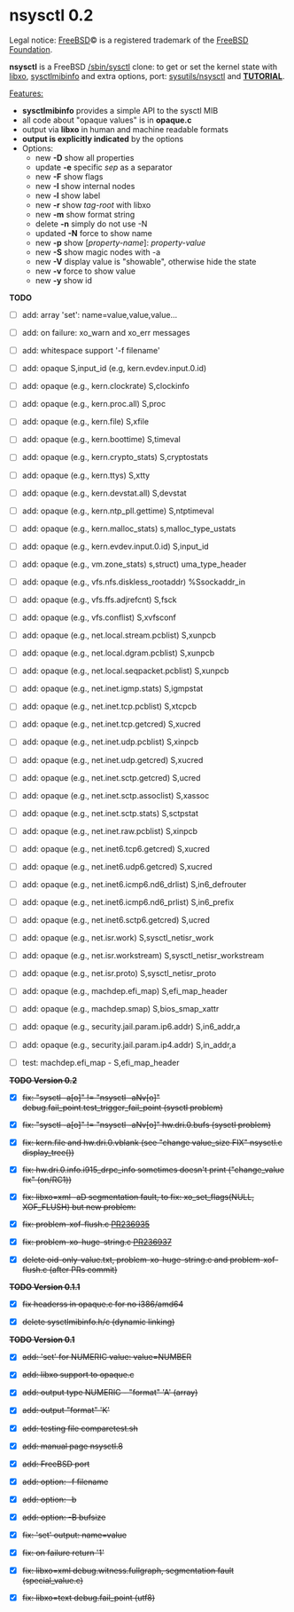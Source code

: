 nsysctl 0.2
=============

Legal notice: [FreeBSD](http://www.freebsd.org)&copy; is a registered trademark 
of the [FreeBSD Foundation](https://www.freebsdfoundation.org).  

**nsysctl** is a FreeBSD [/sbin/sysctl](https://man.freebsd.org/sysctl/8) 
clone: to get or set the kernel state with [libxo](https://wiki.freebsd.org/LibXo), 
[sysctlmibinfo](https://gitlab.com/alfix/sysctlmibinfo) 
and extra options, 
port: [sysutils/nsysctl](https://www.freshports.org/sysutils/nsysctl) and 
**[TUTORIAL](http://alfix.gitlab.io/bsd/2019/02/19/nsysctl-tutorial.html)**.  


<u>Features:</u>
 * **sysctlmibinfo** provides a simple API to the sysctl MIB
 * all code about "opaque values" is in **opaque.c**
 * output via **libxo** in human and machine readable formats
 * **output is explicitly indicated** by the options
 * Options:
   * new **-D** show all properties
   * update **-e** specific _sep_ as a separator
   * new **-F** show flags
   * new **-I** show internal nodes
   * new **-l** show label
   * new **-r** show _tag-root_ with libxo
   * new **-m** show format string
   * delete **-n** simply do not use -N
   * updated **-N** force to show name
   * new **-p** show [_property-name_]: _property-value_
   * new **-S** show magic nodes with -a
   * new **-V** display value is "showable", otherwise hide the state
   * new **-v** force to show value
   * new **-y** show id


**TODO**

 * [ ] add: array 'set': name=value,value,value...
 * [ ] add: on failure: xo\_warn and xo\_err messages
 * [ ] add: whitespace support '-f filename'
 * [ ] add: opaque S,input\_id (e.g, kern.evdev.input.0.id)
 * [ ] add: opaque (e.g., kern.clockrate) S,clockinfo
 * [ ] add: opaque (e.g., kern.proc.all) S,proc
 * [ ] add: opaque (e.g., kern.file) S,xfile
 * [ ] add: opaque (e.g., kern.boottime) S,timeval
 * [ ] add: opaque (e.g., kern.crypto\_stats) S,cryptostats
 * [ ] add: opaque (e.g., kern.ttys) S,xtty
 * [ ] add: opaque (e.g., kern.devstat.all) S,devstat
 * [ ] add: opaque (e.g., kern.ntp\_pll.gettime) S,ntptimeval
 * [ ] add: opaque (e.g., kern.malloc\_stats) s,malloc\_type\_ustats
 * [ ] add: opaque (e.g., kern.evdev.input.0.id) S,input\_id
 * [ ] add: opaque (e.g., vm.zone\_stats) s,struct) uma\_type\_header
 * [ ] add: opaque (e.g., vfs.nfs.diskless\_rootaddr) %Ssockaddr\_in
 * [ ] add: opaque (e.g., vfs.ffs.adjrefcnt) S,fsck
 * [ ] add: opaque (e.g., vfs.conflist) S,xvfsconf
 * [ ] add: opaque (e.g., net.local.stream.pcblist) S,xunpcb
 * [ ] add: opaque (e.g., net.local.dgram.pcblist) S,xunpcb
 * [ ] add: opaque (e.g., net.local.seqpacket.pcblist) S,xunpcb
 * [ ] add: opaque (e.g., net.inet.igmp.stats) S,igmpstat
 * [ ] add: opaque (e.g., net.inet.tcp.pcblist) S,xtcpcb
 * [ ] add: opaque (e.g., net.inet.tcp.getcred) S,xucred
 * [ ] add: opaque (e.g., net.inet.udp.pcblist) S,xinpcb
 * [ ] add: opaque (e.g., net.inet.udp.getcred) S,xucred
 * [ ] add: opaque (e.g., net.inet.sctp.getcred) S,ucred
 * [ ] add: opaque (e.g., net.inet.sctp.assoclist) S,xassoc
 * [ ] add: opaque (e.g., net.inet.sctp.stats) S,sctpstat
 * [ ] add: opaque (e.g., net.inet.raw.pcblist) S,xinpcb
 * [ ] add: opaque (e.g., net.inet6.tcp6.getcred) S,xucred
 * [ ] add: opaque (e.g., net.inet6.udp6.getcred) S,xucred
 * [ ] add: opaque (e.g., net.inet6.icmp6.nd6\_drlist) S,in6\_defrouter
 * [ ] add: opaque (e.g., net.inet6.icmp6.nd6\_prlist) S,in6\_prefix
 * [ ] add: opaque (e.g., net.inet6.sctp6.getcred) S,ucred
 * [ ] add: opaque (e.g., net.isr.work) S,sysctl\_netisr\_work
 * [ ] add: opaque (e.g., net.isr.workstream) S,sysctl\_netisr\_workstream
 * [ ] add: opaque (e.g., net.isr.proto) S,sysctl\_netisr\_proto
 * [ ] add: opaque (e.g., machdep.efi\_map) S,efi\_map\_header
 * [ ] add: opaque (e.g., machdep.smap) S,bios\_smap\_xattr
 * [ ] add: opaque (e.g., security.jail.param.ip6.addr) S,in6\_addr,a
 * [ ] add: opaque (e.g., security.jail.param.ip4.addr) S,in\_addr,a
 * [ ] test: machdep.efi\_map - S,efi\_map\_header


~~**TODO Version 0.2**~~

 * [X] ~~fix: "sysctl -a[o]" != "nsysctl -aNv[o]" debug.fail\_point.test\_trigger\_fail\_point (sysctl problem)~~
 * [X] ~~fix: "sysctl -a[o]" != "nsysctl -aNv[o]" hw.dri.0.bufs (sysctl problem)~~
 * [X] ~~fix: kern.file and hw.dri.0.vblank (see "change value\_size FIX" nsysctl.c display\_tree())~~
 * [X] ~~fix: hw.dri.0.info.i915\_drpc\_info sometimes doesn't print ("change\_value fix" (on/RC1))~~
 * [X] ~~fix: libxo=xml -aD segmentation fault, to fix: xo\_set\_flags(NULL, XOF\_FLUSH) but new problem:~~
 * [X] ~~fix: problem-xof-flush.c [PR236935](https://bugs.freebsd.org/236935)~~
 * [X] ~~fix: problem-xo-huge-string.c [PR236937](https://bugs.freebsd.org/236937)~~
 * [X] ~~delete oid-only-value.txt, problem-xo-huge-string.c and problem-xof-flush.c (after PRs commit)~~


~~**TODO Version 0.1.1**~~

* [X] ~~fix headerss in opaque.c for no i386/amd64~~
* [X] ~~delete sysctlmibinfo.h/c (dynamic linking)~~


~~**TODO Version 0.1**~~

 * [X] ~~add: 'set' for NUMERIC value: value=NUMBER~~
 * [X] ~~add: libxo support to opaque.c~~
 * [X] ~~add: output type NUMERIC - "format" 'A' (array)~~
 * [X] ~~add: output "format" 'K'~~
 * [X] ~~add: testing file comparetest.sh~~
 * [X] ~~add: manual page nsysctl.8~~
 * [X] ~~add: FreeBSD port~~
 * [X] ~~add: option: -f filename~~
 * [X] ~~add: option: -b~~
 * [X] ~~add: option: -B bufsize~~
 * [X] ~~fix: 'set' output: name=value~~
 * [X] ~~fix: on failure return '1'~~
 * [X] ~~fix: libxo=xml debug.witness.fullgraph, segmentation fault (special\_value.c)~~
 * [X] ~~fix: libxo=text debug.fail\_point  (utf8)~~

